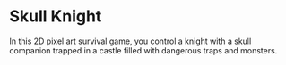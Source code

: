 # Skull Knight

In this 2D pixel art survival game, you control a knight with a skull companion trapped in a castle filled with dangerous traps and monsters. 